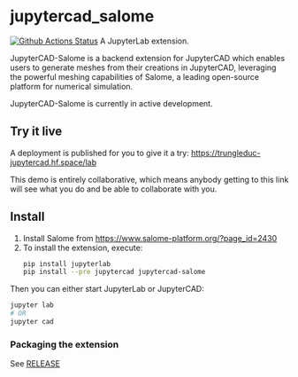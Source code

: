 # jupytercad_salome

[![Github Actions Status](https://github.com/jupytercad/jupytercad-salome/workflows/Build/badge.svg)](https://github.com/jupytercad/jupytercad-salome/actions/workflows/build.yml)
A JupyterLab extension.

JupyterCAD-Salome is a backend extension for JupyterCAD which enables users to generate meshes from their creations in JupyterCAD, leveraging the powerful meshing capabilities of Salome, a leading open-source platform for numerical simulation.

JupyterCAD-Salome is currently in active development.

## Try it live

A deployment is published for you to give it a try:
https://trungleduc-jupytercad.hf.space/lab

This demo is entirely collaborative, which means anybody getting to this link will
see what you do and be able to collaborate with you.

## Install

1. Install Salome from https://www.salome-platform.org/?page_id=2430
2. To install the extension, execute:
    ```bash
    pip install jupyterlab
    pip install --pre jupytercad jupytercad-salome
    ```

Then you can either start JupyterLab or JupyterCAD:

```bash
jupyter lab
# OR
jupyter cad
```

### Packaging the extension

See [RELEASE](RELEASE.md)
